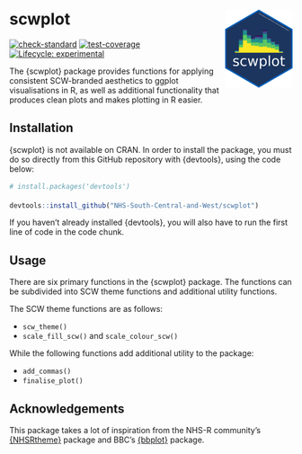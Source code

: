 
<!-- README.md is generated from README.Rmd. Please edit that file -->

# scwplot <a href="https://nhs-south-central-and-west.github.io/scwplot/"><img src="man/figures/logo.png" align="right" height="139" /></a>

<!-- badges: start -->

[![check-standard](https://github.com/NHS-South-Central-and-West/scwplot/actions/workflows/check-standard.yaml/badge.svg)](https://github.com/NHS-South-Central-and-West/scwplot/actions/workflows/check-standard.yaml)
[![test-coverage](https://github.com/NHS-South-Central-and-West/scwplot/actions/workflows/test-coverage.yaml/badge.svg)](https://github.com/NHS-South-Central-and-West/scwplot/actions/workflows/test-coverage.yaml)
[![Lifecycle:
experimental](https://img.shields.io/badge/lifecycle-experimental-orange.svg)](https://lifecycle.r-lib.org/articles/stages.html#experimental)
<!-- badges: end -->

The {scwplot} package provides functions for applying consistent
SCW-branded aesthetics to ggplot visualisations in R, as well as
additional functionality that produces clean plots and makes plotting in
R easier.

## Installation

{scwplot} is not available on CRAN. In order to install the package, you
must do so directly from this GitHub repository with {devtools}, using
the code below:

``` r
# install.packages('devtools')

devtools::install_github("NHS-South-Central-and-West/scwplot")
```

If you haven’t already installed {devtools}, you will also have to run
the first line of code in the code chunk.

## Usage

There are six primary functions in the {scwplot} package. The functions
can be subdivided into SCW theme functions and additional utility
functions.

The SCW theme functions are as follows:

- `scw_theme()`
- `scale_fill_scw()` and `scale_colour_scw()`

While the following functions add additional utility to the package:

- `add_commas()`
- `finalise_plot()`

## Acknowledgements

This package takes a lot of inspiration from the NHS-R community’s
[{NHSRtheme}](https://github.com/nhs-r-community/NHSRtheme) package and
BBC’s [{bbplot}](https://github.com/bbc/bbplot) package.
